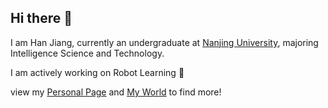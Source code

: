 ## Hi there 👋

I am Han Jiang, currently an undergraduate at [Nanjing University](https://www.nju.edu.cn/en/), majoring Intelligence Science and Technology.

I am actively working on Robot Learning 🤖

view my [Personal Page](j-oyasumi.github.io) and [My World](oyasumi.world) to find more!
<!--
**J-Oyasumi/J-Oyasumi** is a ✨ _special_ ✨ repository because its `README.md` (this file) appears on your GitHub profile.

Here are some ideas to get you started:

- 🔭 I’m currently working on ...
- 🌱 I’m currently learning ...
- 👯 I’m looking to collaborate on ...
- 🤔 I’m looking for help with ...
- 💬 Ask me about ...
- 📫 How to reach me: ...
- 😄 Pronouns: ...
- ⚡ Fun fact: ...
-->


